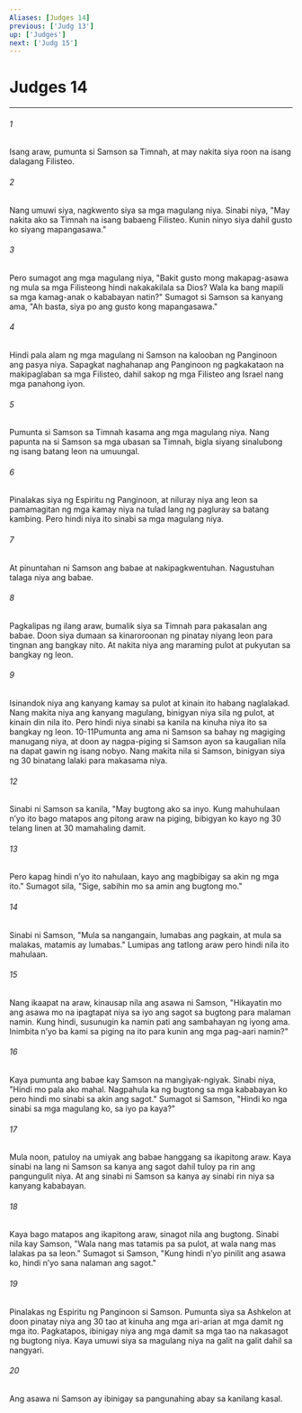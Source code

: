 ```yaml
---
Aliases: [Judges 14]
previous: ['Judg 13']
up: ['Judges']
next: ['Judg 15']
---
```

# Judges 14

***


###### 1 


Isang araw, pumunta si Samson sa Timnah, at may nakita siya roon na isang dalagang Filisteo. 


###### 2 


Nang umuwi siya, nagkwento siya sa mga magulang niya. Sinabi niya, "May nakita ako sa Timnah na isang babaeng Filisteo. Kunin ninyo siya dahil gusto ko siyang mapangasawa." 


###### 3 


Pero sumagot ang mga magulang niya, "Bakit gusto mong makapag-asawa ng mula sa mga Filisteong hindi nakakakilala sa Dios? Wala ka bang mapili sa mga kamag-anak o kababayan natin?" Sumagot si Samson sa kanyang ama, "Ah basta, siya po ang gusto kong mapangasawa." 


###### 4 


Hindi pala alam ng mga magulang ni Samson na kalooban ng Panginoon ang pasya niya. Sapagkat naghahanap ang Panginoon ng pagkakataon na makipaglaban sa mga Filisteo, dahil sakop ng mga Filisteo ang Israel nang mga panahong iyon. 


###### 5 


Pumunta si Samson sa Timnah kasama ang mga magulang niya. Nang papunta na si Samson sa mga ubasan sa Timnah, bigla siyang sinalubong ng isang batang leon na umuungal. 


###### 6 


Pinalakas siya ng Espiritu ng Panginoon, at niluray niya ang leon sa pamamagitan ng mga kamay niya na tulad lang ng pagluray sa batang kambing. Pero hindi niya ito sinabi sa mga magulang niya. 


###### 7 


At pinuntahan ni Samson ang babae at nakipagkwentuhan. Nagustuhan talaga niya ang babae. 


###### 8 


Pagkalipas ng ilang araw, bumalik siya sa Timnah para pakasalan ang babae. Doon siya dumaan sa kinaroroonan ng pinatay niyang leon para tingnan ang bangkay nito. At nakita niya ang maraming pulot at pukyutan sa bangkay ng leon. 


###### 9 


Isinandok niya ang kanyang kamay sa pulot at kinain ito habang naglalakad. Nang makita niya ang kanyang magulang, binigyan niya sila ng pulot, at kinain din nila ito. Pero hindi niya sinabi sa kanila na kinuha niya ito sa bangkay ng leon. 10-11Pumunta ang ama ni Samson sa bahay ng magiging manugang niya, at doon ay nagpa-piging si Samson ayon sa kaugalian nila na dapat gawin ng isang nobyo. Nang makita nila si Samson, binigyan siya ng 30 binatang lalaki para makasama niya. 


###### 12 


Sinabi ni Samson sa kanila, "May bugtong ako sa inyo. Kung mahuhulaan nʼyo ito bago matapos ang pitong araw na piging, bibigyan ko kayo ng 30 telang linen at 30 mamahaling damit. 


###### 13 


Pero kapag hindi nʼyo ito nahulaan, kayo ang magbibigay sa akin ng mga ito." Sumagot sila, "Sige, sabihin mo sa amin ang bugtong mo." 


###### 14 


Sinabi ni Samson, "Mula sa nangangain, lumabas ang pagkain, at mula sa malakas, matamis ay lumabas." Lumipas ang tatlong araw pero hindi nila ito mahulaan. 


###### 15 


Nang ikaapat na araw, kinausap nila ang asawa ni Samson, "Hikayatin mo ang asawa mo na ipagtapat niya sa iyo ang sagot sa bugtong para malaman namin. Kung hindi, susunugin ka namin pati ang sambahayan ng iyong ama. Inimbita nʼyo ba kami sa piging na ito para kunin ang mga pag-aari namin?" 


###### 16 


Kaya pumunta ang babae kay Samson na mangiyak-ngiyak. Sinabi niya, "Hindi mo pala ako mahal. Nagpahula ka ng bugtong sa mga kababayan ko pero hindi mo sinabi sa akin ang sagot." Sumagot si Samson, "Hindi ko nga sinabi sa mga magulang ko, sa iyo pa kaya?" 


###### 17 


Mula noon, patuloy na umiyak ang babae hanggang sa ikapitong araw. Kaya sinabi na lang ni Samson sa kanya ang sagot dahil tuloy pa rin ang pangungulit niya. At ang sinabi ni Samson sa kanya ay sinabi rin niya sa kanyang kababayan. 


###### 18 


Kaya bago matapos ang ikapitong araw, sinagot nila ang bugtong. Sinabi nila kay Samson, "Wala nang mas tatamis pa sa pulot, at wala nang mas lalakas pa sa leon." Sumagot si Samson, "Kung hindi nʼyo pinilit ang asawa ko, hindi nʼyo sana nalaman ang sagot." 


###### 19 


Pinalakas ng Espiritu ng Panginoon si Samson. Pumunta siya sa Ashkelon at doon pinatay niya ang 30 tao at kinuha ang mga ari-arian at mga damit ng mga ito. Pagkatapos, ibinigay niya ang mga damit sa mga tao na nakasagot ng bugtong niya. Kaya umuwi siya sa magulang niya na galit na galit dahil sa nangyari. 


###### 20 


Ang asawa ni Samson ay ibinigay sa pangunahing abay sa kanilang kasal.
